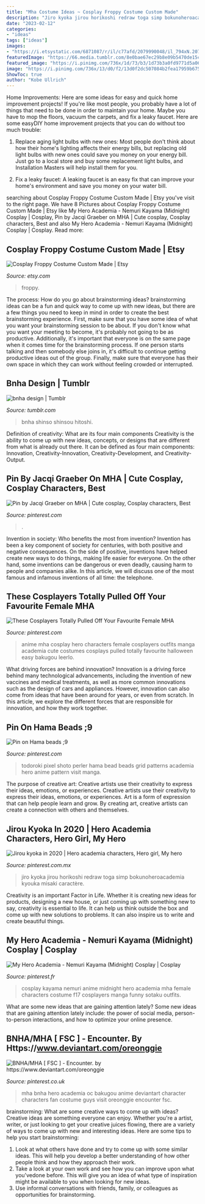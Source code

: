 ```yaml
---
title: "Mha Costume Ideas ~ Cosplay Froppy Costume Custom Made"
description: "Jiro kyoka jirou horikoshi redraw toga simp bokunoheroacademia kyouka misaki caractère"
date: "2023-02-12"
categories:
- "ideas"
tags: ["ideas"]
images:
- "https://i.etsystatic.com/6871087/r/il/c77afd/2079990048/il_794xN.2079990048_kho7.jpg"
featuredImage: "https://66.media.tumblr.com/8e0bae67ec29b8e09b5470de15c846e7/8949c86b07b34825-34/s500x750/7789955484c06f8227b49d35f817716c4ae1fb57.png"
featured_image: "https://i.pinimg.com/736x/1d/73/b3/1d73b3a0fd9771d5a06e0b1c082b517b.jpg"
image: "https://i.pinimg.com/736x/13/d0/f2/13d0f2dc507084b2fea17959b675d37d.jpg"
ShowToc: true
author: "Kobe Ullrich"
---
```



Home Improvements: Here are some ideas for easy and quick home improvement projects!
If you're like most people, you probably have a lot of things that need to be done in order to maintain your home. Maybe you have to mop the floors, vacuum the carpets, and fix a leaky faucet. Here are some easyDIY home improvement projects that you can do without too much trouble:
1. Replace aging light bulbs with new ones: Most people don't think about how their home's lighting affects their energy bills, but replacing old light bulbs with new ones could save you money on your energy bill. Just go to a local store and buy some replacement light bulbs, and Installation Masters will help install them for you.

2. Fix a leaky faucet: A leaking faucet is an easy fix that can improve your home's environment and save you money on your water bill.

	

		
searching about Cosplay Froppy Costume Custom Made | Etsy you've visit to the right page. We have 8 Pictures about Cosplay Froppy Costume Custom Made | Etsy like My Hero Academia - Nemuri Kayama (Midnight) Cosplay | Cosplay, Pin by Jacqi Graeber on MHA | Cute cosplay, Cosplay characters, Best and also My Hero Academia - Nemuri Kayama (Midnight) Cosplay | Cosplay. Read more:
		
    
## Cosplay Froppy Costume Custom Made | Etsy

<img loading=lazy src="https://i.etsystatic.com/6871087/r/il/c77afd/2079990048/il_794xN.2079990048_kho7.jpg" onerror="this.onerror=null;this.src='https://tse1.mm.bing.net/th?id=OIP.gJacWQ6OpZy7oIspDv-QVAHaJ4&amp;pid=15.1';" alt="Cosplay Froppy Costume Custom Made | Etsy">

_Source: etsy.com_

>froppy. 

	

The process: How do you go about brainstorming ideas?
brainstorming ideas can be a fun and quick way to come up with new ideas, but there are a few things you need to keep in mind in order to create the best brainstorming experience. First, make sure that you have some idea of what you want your brainstorming session to be about. If you don't know what you want your meeting to become, it's probably not going to be as productive. Additionally, it's important that everyone is on the same page when it comes time for the brainstorming process. If one person starts talking and then somebody else joins in, it's difficult to continue getting productive ideas out of the group. Finally, make sure that everyone has their own space in which they can work without feeling crowded or interrupted.

    
## Bnha Design | Tumblr

<img loading=lazy src="https://66.media.tumblr.com/8e0bae67ec29b8e09b5470de15c846e7/8949c86b07b34825-34/s500x750/7789955484c06f8227b49d35f817716c4ae1fb57.png" onerror="this.onerror=null;this.src='https://tse2.mm.bing.net/th?id=OIP.R0VI9qKg431IAc9r04IzmAHaJ8&amp;pid=15.1';" alt="bnha design | Tumblr">

_Source: tumblr.com_

>bnha shinso shinsou hitoshi. 

	

Definition of creativity: What are its four main components
Creativity is the ability to come up with new ideas, concepts, or designs that are different from what is already out there. It can be defined as four main components: Innovation, Creativity-Innovation, Creativity-Development, and Creativity-Output.

    
## Pin By Jacqi Graeber On MHA | Cute Cosplay, Cosplay Characters, Best

<img loading=lazy src="https://i.pinimg.com/736x/13/d0/f2/13d0f2dc507084b2fea17959b675d37d.jpg" onerror="this.onerror=null;this.src='https://tse3.mm.bing.net/th?id=OIP.WJcj6az_xxki0NF70evXOgHaE8&amp;pid=15.1';" alt="Pin by Jacqi Graeber on MHA | Cute cosplay, Cosplay characters, Best">

_Source: pinterest.com_

>. 

	

Invention in society: Who benefits the most from invention?
Invention has been a key component of society for centuries, with both positive and negative consequences. On the side of positive, inventions have helped create new ways to do things, making life easier for everyone. On the other hand, some inventions can be dangerous or even deadly, causing harm to people and companies alike. In this article, we will discuss one of the most famous and infamous inventions of all time: the telephone.

    
## These Cosplayers Totally Pulled Off Your Favourite Female MHA

<img loading=lazy src="https://i.pinimg.com/736x/97/0d/3f/970d3f74feefa6c44d6c081816ce7225.jpg" onerror="this.onerror=null;this.src='https://tse1.mm.bing.net/th?id=OIP.kN2Dub17r3-D1bCc3ZbXaAHaKm&amp;pid=15.1';" alt="These Cosplayers Totally Pulled Off Your Favourite Female MHA">

_Source: pinterest.com_

>anime mha cosplay hero characters female cosplayers outfits manga academia cute costumes cosplays pulled totally favourite halloween easy bakugou leerlo. 

	

What driving forces are behind innovation?
Innovation is a driving force behind many technological advancements, including the invention of new vaccines and medical treatments, as well as more common innovations such as the design of cars and appliances. However, innovation can also come from ideas that have been around for years, or even from scratch. In this article, we explore the different forces that are responsible for innovation, and how they work together.

    
## Pin On Hama Beads ;9

<img loading=lazy src="https://i.pinimg.com/736x/cf/72/c3/cf72c31102287d3c2b35b11927bae8c8.jpg" onerror="this.onerror=null;this.src='https://tse2.mm.bing.net/th?id=OIP.Ud6L-5de6d8IUVDqOViUsAHaJ4&amp;pid=15.1';" alt="Pin on Hama beads ;9">

_Source: pinterest.com_

>todoroki pixel shoto perler hama bead beads grid patterns academia hero anime pattern visit manga. 

	

The purpose of creative art: Creative artists use their creativity to express their ideas, emotions, or experiences.
Creative artists use their creativity to express their ideas, emotions, or experiences. Art is a form of expression that can help people learn and grow. By creating art, creative artists can create a connection with others and themselves.

    
## Jirou Kyoka In 2020 | Hero Academia Characters, Hero Girl, My Hero

<img loading=lazy src="https://i.pinimg.com/736x/89/5b/1b/895b1bde52bf69acaa506e3203013c56.jpg" onerror="this.onerror=null;this.src='https://tse1.mm.bing.net/th?id=OIP.odx4efpmjsfEXnJsOmg3MQHaKd&amp;pid=15.1';" alt="Jirou kyoka in 2020 | Hero academia characters, Hero girl, My hero">

_Source: pinterest.com.mx_

>jiro kyoka jirou horikoshi redraw toga simp bokunoheroacademia kyouka misaki caractère. 

	

Creativity is an important Factor in Life. Whether it is creating new ideas for products, designing a new house, or just coming up with something new to say, creativity is essential to life. It can help us think outside the box and come up with new solutions to problems. It can also inspire us to write and create beautiful things.

    
## My Hero Academia - Nemuri Kayama (Midnight) Cosplay | Cosplay

<img loading=lazy src="https://i.pinimg.com/736x/1d/73/b3/1d73b3a0fd9771d5a06e0b1c082b517b.jpg" onerror="this.onerror=null;this.src='https://tse3.mm.bing.net/th?id=OIP.zjf2umWxlXZMgjnvjq93IQHaKX&amp;pid=15.1';" alt="My Hero Academia - Nemuri Kayama (Midnight) Cosplay | Cosplay">

_Source: pinterest.fr_

>cosplay kayama nemuri anime midnight hero academia mha female characters costume f17 cosplayers manga funny sotaku outfits. 

	

What are some new ideas that are gaining attention lately?
Some new ideas that are gaining attention lately include: the power of social media, person-to-person interactions, and how to optimize your online presence.

    
## BNHA/MHA [ FSC ] - Encounter. By Https://www.deviantart.com/oreonggie

<img loading=lazy src="https://i.pinimg.com/736x/8f/9e/7b/8f9e7bfe11a3818358e04fc930397768.jpg" onerror="this.onerror=null;this.src='https://tse4.mm.bing.net/th?id=OIP.4qfOyMRKpsmsNnh0E2cc3wHaH9&amp;pid=15.1';" alt="BNHA/MHA [ FSC ] - Encounter. by https://www.deviantart.com/oreonggie">

_Source: pinterest.co.uk_

>mha bnha hero academia oc bakugou anime deviantart character characters fan costume guys visit oreonggie encounter fsc. 

	

brainstorming: What are some creative ways to come up with ideas?
Creative ideas are something everyone can enjoy. Whether you're a artist, writer, or just looking to get your creative juices flowing, there are a variety of ways to come up with new and interesting ideas. Here are some tips to help you start brainstorming: 
1. Look at what others have done and try to come up with some similar ideas. This will help you develop a better understanding of how other people think and how they approach their work. 
2. Take a look at your own work and see how you can improve upon what you'vedone before. This will give you an idea of what type of inspiration might be available to you when looking for new ideas. 
3. Use informal conversations with friends, family, or colleagues as opportunities for brainstorming.

